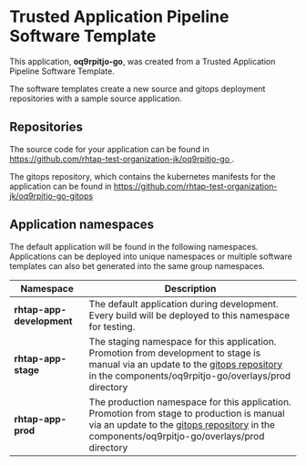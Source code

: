 # Trusted Application Pipeline Software Template

This application, **oq9rpitjo-go**, was created from a Trusted Application Pipeline Software Template.

The software templates create a new source and gitops deployment repositories with a sample source application. 

## Repositories

The source code for your application can be found in [https://github.com/rhtap-test-organization-jk/oq9rpitjo-go ](https://github.com/rhtap-test-organization-jk/oq9rpitjo-go ).
 
The gitops repository, which contains the kubernetes manifests for the application can be found in 
[https://github.com/rhtap-test-organization-jk/oq9rpitjo-go-gitops ](https://github.com/rhtap-test-organization-jk/oq9rpitjo-go-gitops ) 

## Application namespaces 

The default application will be found in the following namespaces. Applications can be deployed into unique namespaces or multiple software templates can also bet generated into the same group namespaces.  

|  Namespace   |  Description   |  
| -------- | -------- |   
| **rhtap-app-development** | The default application during development. Every build will be deployed to this namespace for testing. | 
| **rhtap-app-stage** | The staging namespace for this application. Promotion from development to stage is manual via an update to the [gitops repository](https://github.com/rhtap-test-organization-jk/oq9rpitjo-go-gitops ) in the components/oq9rpitjo-go/overlays/prod directory |  
| **rhtap-app-prod** | The production namespace for this application. Promotion from stage to production is manual via an update to the [gitops repository](https://github.com/rhtap-test-organization-jk/oq9rpitjo-go-gitops ) in the components/oq9rpitjo-go/overlays/prod directory | 